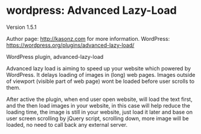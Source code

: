 wordpress: Advanced Lazy-Load
============================
Version 1.5.1

Author page: http://kasonz.com for more information.
WordPress:   https://wordpress.org/plugins/advanced-lazy-load/

WordPress plugin, advanced-lazy-load

Advanced lazy load is aiming to speed up your website which powered by WordPress. It delays loading of images in (long) web pages. Images outside of viewport (visible part of web page) wont be loaded before user scrolls to them.

After active the plugin, when end user open website, will load the text first, and the then load images in your website, in this case will help reduce the loading time, the image is still in your website, just load it later and base on user screen scrolling by jQuery script, scrolling down, more image will be loaded, no need to call back any external server.

